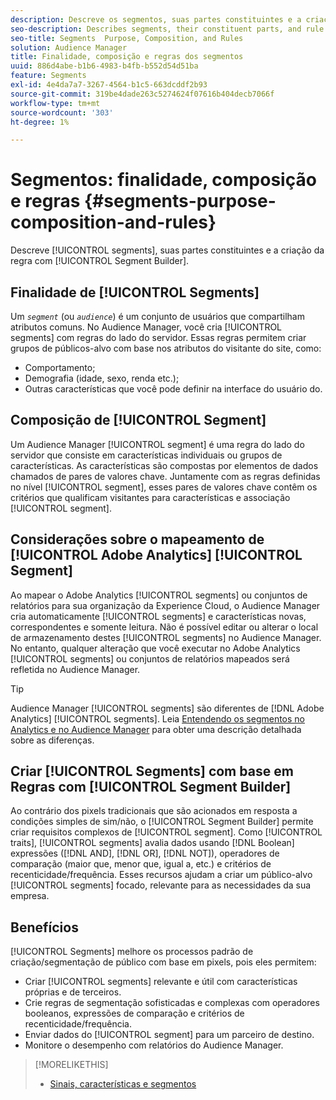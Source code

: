 ```yaml
---
description: Descreve os segmentos, suas partes constituintes e a criação de regras com o Construtor de segmentos.
seo-description: Describes segments, their constituent parts, and rule creation with Segment Builder.
seo-title: Segments  Purpose, Composition, and Rules
solution: Audience Manager
title: Finalidade, composição e regras dos segmentos
uuid: 886d4abe-b1b6-4983-b4fb-b552d54d51ba
feature: Segments
exl-id: 4e4da7a7-3267-4564-b1c5-663dcddf2b93
source-git-commit: 319be4dade263c5274624f07616b404decb7066f
workflow-type: tm+mt
source-wordcount: '303'
ht-degree: 1%

---
```


# Segmentos: finalidade, composição e regras {#segments-purpose-composition-and-rules}

Descreve [!UICONTROL segments], suas partes constituintes e a criação da regra com [!UICONTROL Segment Builder].

## Finalidade de [!UICONTROL Segments]

Um *`segment`* (ou *`audience`*) é um conjunto de usuários que compartilham atributos comuns. No Audience Manager, você cria [!UICONTROL segments] com regras do lado do servidor. Essas regras permitem criar grupos de públicos-alvo com base nos atributos do visitante do site, como:

* Comportamento;
* Demografia (idade, sexo, renda etc.);
* Outras características que você pode definir na interface do usuário do.

## Composição de [!UICONTROL Segment]

Um Audience Manager [!UICONTROL segment] é uma regra do lado do servidor que consiste em características individuais ou grupos de características. As características são compostas por elementos de dados chamados de pares de valores chave. Juntamente com as regras definidas no nível [!UICONTROL segment], esses pares de valores chave contêm os critérios que qualificam visitantes para características e associação [!UICONTROL segment].

## Considerações sobre o mapeamento de [!UICONTROL Adobe Analytics] [!UICONTROL Segment]

Ao mapear o Adobe Analytics [!UICONTROL segments] ou conjuntos de relatórios para sua organização da Experience Cloud, o Audience Manager cria automaticamente [!UICONTROL segments] e características novas, correspondentes e somente leitura. Não é possível editar ou alterar o local de armazenamento destes [!UICONTROL segments] no Audience Manager. No entanto, qualquer alteração que você executar no Adobe Analytics [!UICONTROL segments] ou conjuntos de relatórios mapeados será refletida no Audience Manager.

>[!TIP]
>
>Audience Manager [!UICONTROL segments] são diferentes de [!DNL Adobe Analytics] [!UICONTROL segments]. Leia [Entendendo os segmentos no Analytics e no Audience Manager](https://experienceleague.adobe.com/docs/analytics/integration/audience-analytics/audience-analytics-workflow/aam-analytics-segments.html?lang=pt-BR) para obter uma descrição detalhada sobre as diferenças.

## Criar [!UICONTROL Segments] com base em Regras com [!UICONTROL Segment Builder]

Ao contrário dos pixels tradicionais que são acionados em resposta a condições simples de sim/não, o [!UICONTROL Segment Builder] permite criar requisitos complexos de [!UICONTROL segment]. Como [!UICONTROL traits], [!UICONTROL segments] avalia dados usando [!DNL Boolean] expressões ([!DNL AND], [!DNL OR], [!DNL NOT]), operadores de comparação (maior que, menor que, igual a, etc.) e critérios de recenticidade/frequência. Esses recursos ajudam a criar um público-alvo [!UICONTROL segments] focado, relevante para as necessidades da sua empresa.

## Benefícios

[!UICONTROL Segments] melhore os processos padrão de criação/segmentação de público com base em pixels, pois eles permitem:

* Criar [!UICONTROL segments] relevante e útil com características próprias e de terceiros.
* Crie regras de segmentação sofisticadas e complexas com operadores booleanos, expressões de comparação e critérios de recenticidade/frequência.
* Enviar dados do [!UICONTROL segment] para um parceiro de destino.
* Monitore o desempenho com relatórios do Audience Manager.

>[!MORELIKETHIS]
>
>* [Sinais, características e segmentos](../../reference/signal-trait-segment.md)

